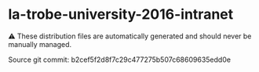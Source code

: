 # la-trobe-university-2016-intranet

:warning: These distribution files are automatically generated and should never be manually managed.

Source git commit: b2cef5f2d8f7c29c477275b507c68609635edd0e
